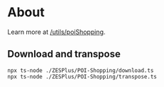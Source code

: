 # About

Learn more at [/utils/poiShopping](/utils/poiShopping).

## Download and transpose

```
npx ts-node ./ZESPlus/POI-Shopping/download.ts
npx ts-node ./ZESPlus/POI-Shopping/transpose.ts
```
